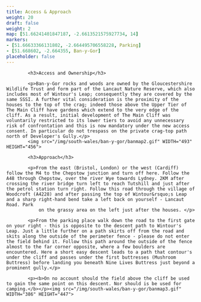 ```yaml
---
title: Access & Approach
weight: 20
draft: false
weight: 2
map: [51.66241401847187, -2.6613521575927734, 14]
markers:
- [51.66633366131802, -2.664495706558228, Parking]
- [51.668602, -2.664355, Ban-y-Gor]
placeholder: false
---
```



            <h3>Access and Ownership</h3>

            <p>Ban-y-Gor rocks and woods are owned by the Gloucestershire Wildlife Trust and form part of the Lancaut Nature Reserve, which also includes most of Wintour's Leap; consequently they are covered by the same SSSI. A further vital consideration is the proximity of the houses to the top of the crag; indeed those above the Upper Tier of The Main Cliff have gardens which extend to the very edge of the cliff. As a result, initial development of The Main Cliff was voluntarily restricted to its lower tiers to avoid any unnecessary risk of confrontation and this is now mandatory under the new access consent. In particular do not trespass on the private crag-top path north of Developer's Gully.</p>
            <img src="/img/south-wales/ban-y-gor/banmap2.gif" WIDTH="493" HEIGHT="456">

            <h3>Approach</h3>

            <p>From the east (Bristol, London) or the west (Cardiff) follow the M4 to the Chepstow junction and turn off here. Follow the A48 through Chepstow, over the river Wye towards Lydney. 2KM after crossing the river bridge turn left to reach Tutshill and just after the petrol station turn right. Follow this road through the village of Woodcroft (A4228) and after passing the top of Wintour&rsquo;s Leap and a sharp right-hand bend take a left back on yourself - Lancaut Road. Park
                on the grassy area on the left just after the houses. </p>

            <p>From the parking place walk down the road to the first gate on your right - this is opposite to the descent path to Wintour's Leap. Just a little further on a path skirts off from the road and skits along the outside of the perimeter fence - please do not enter the field behind it. Follow this path around the outside of the fence almost to the far corner opposite, where a few boulders are encountered. Here a short easy descent leads to a path that contour's under the cliff and passes under the first buttresses (Mushroom Buttress) before landing you beneath Nine Lives Buttress just beyond a prominent gully.</p>

            <p><b>On no account should the field above the cliff be used to gain the same point on this descent. Nor should is be used for camping.</b></p><img src="/img/south-wales/ban-y-gor/banmap3.gif" WIDTH="386" HEIGHT="447">



